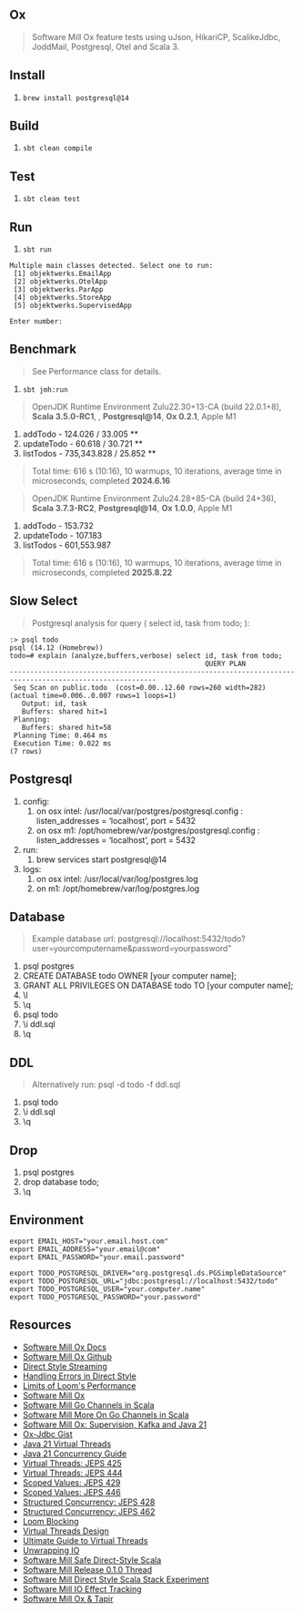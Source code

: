 Ox
--
>Software Mill Ox feature tests using uJson, HikariCP, ScalikeJdbc, JoddMail, Postgresql, Otel and Scala 3.

Install
-------
1. ```brew install postgresql@14```

Build
-----
1. ```sbt clean compile```

Test
----
1. ```sbt clean test```

Run
---
1. ```sbt run```
```
Multiple main classes detected. Select one to run:
 [1] objektwerks.EmailApp
 [2] objektwerks.OtelApp
 [3] objektwerks.ParApp
 [4] objektwerks.StoreApp
 [5] objektwerks.SupervisedApp

Enter number: 
```

Benchmark
---------
>See Performance class for details.
1. ```sbt jmh:run```

>OpenJDK Runtime Environment Zulu22.30+13-CA (build 22.0.1+8), **Scala 3.5.0-RC1**, , **Postgresql@14**, **Ox 0.2.1**, Apple M1
1. addTodo - 124.026 / 33.005 **
2. updateTodo - 60.618 / 30.721 **
3. listTodos - 735,343.828 / 25.852 **
>Total time: 616 s (10:16), 10 warmups, 10 iterations, average time in microseconds, completed **2024.6.16**

>OpenJDK Runtime Environment Zulu24.28+85-CA (build 24+36), **Scala 3.7.3-RC2**, **Postgresql@14**, **Ox 1.0.0**, Apple M1
1. addTodo - 153.732
2. updateTodo - 107.183
3. listTodos - 601,553.987
>Total time: 616 s (10:16), 10 warmups, 10 iterations, average time in microseconds, completed **2025.8.22**

Slow Select
-----------
>Postgresql analysis for query ( select id, task from todo; ):
```
:> psql todo
psql (14.12 (Homebrew))
todo=# explain (analyze,buffers,verbose) select id, task from todo;
                                                QUERY PLAN
----------------------------------------------------------------------------------------------------------
 Seq Scan on public.todo  (cost=0.00..12.60 rows=260 width=282) (actual time=0.006..0.007 rows=1 loops=1)
   Output: id, task
   Buffers: shared hit=1
 Planning:
   Buffers: shared hit=58
 Planning Time: 0.464 ms
 Execution Time: 0.022 ms
(7 rows)
```

Postgresql
----------
1. config:
    1. on osx intel: /usr/local/var/postgres/postgresql.config : listen_addresses = ‘localhost’, port = 5432
    2. on osx m1: /opt/homebrew/var/postgres/postgresql.config : listen_addresses = ‘localhost’, port = 5432
2. run:
    1. brew services start postgresql@14
3. logs:
    1. on osx intel: /usr/local/var/log/postgres.log
    2. on m1: /opt/homebrew/var/log/postgres.log

Database
--------
>Example database url: postgresql://localhost:5432/todo?user=yourcomputername&password=yourpassword"
1. psql postgres
2. CREATE DATABASE todo OWNER [your computer name];
3. GRANT ALL PRIVILEGES ON DATABASE todo TO [your computer name];
4. \l
5. \q
6. psql todo
7. \i ddl.sql
8. \q

DDL
---
>Alternatively run: psql -d todo -f ddl.sql
1. psql todo
2. \i ddl.sql
3. \q

Drop
----
1. psql postgres
2. drop database todo;
3. \q

Environment
-----------
```
export EMAIL_HOST="your.email.host.com"
export EMAIL_ADDRESS="your.email@com"
export EMAIL_PASSWORD="your.email.password"

export TODO_POSTGRESQL_DRIVER="org.postgresql.ds.PGSimpleDataSource"
export TODO_POSTGRESQL_URL="jdbc:postgresql://localhost:5432/todo"
export TODO_POSTGRESQL_USER="your.computer.name"
export TODO_POSTGRESQL_PASSWORD="your.password"
```

Resources
---------
* [Software Mill Ox Docs](https://ox.softwaremill.com/latest/)
* [Software Mill Ox Github](https://github.com/softwaremill/ox/)
* [Direct Style Streaming](https://softwaremill.com/direct-style-concurrent-streaming/)
* [Handling Errors in Direct Style](https://softwaremill.com/handling-errors-in-direct-style-scala/)
* [Limits of Loom's Performance](https://softwaremill.com/limits-of-looms-performance/)
* [Software Mill Ox](https://softwaremill.com/prototype-loom-based-concurrency-api-for-scala/)
* [Software Mill Go Channels in Scala](https://softwaremill.com/go-like-channels-using-project-loom-and-scala/)
* [Software Mill More On Go Channels in Scala](https://softwaremill.com/go-like-channels-in-scala-receive-send-and-default-clauses/)
* [Software Mill Ox: Supervision, Kafka and Java 21](https://softwaremill.com/supervision-kafka-and-java-21-whats-new-in-ox/)
* [Ox-Jdbc Gist](https://gist.github.com/lbialy/320b28dba6575cef3af8173e390abe54)
* [Java 21 Virtual Threads](https://www.youtube.com/watch?v=5E0LU85EnTI)
* [Java 21 Concurrency Guide](https://docs.oracle.com/en/java/javase/21/core/concurrency.html#GUID-59C16A2D-57CE-4C83-9D6F-91A48E01E3C6)
* [Virtual Threads: JEPS 425](https://openjdk.org/jeps/425)
* [Virtual Threads: JEPS 444](https://openjdk.org/jeps/444)
* [Scoped Values: JEPS 429](https://openjdk.org/jeps/429)
* [Scoped Values: JEPS 446](https://openjdk.org/jeps/446)
* [Structured Concurrency: JEPS 428](https://openjdk.org/jeps/428)
* [Structured Concurrency: JEPS 462](https://openjdk.org/jeps/462)
* [Loom Blocking](https://softwaremill.com/what-is-blocking-in-loom/)
* [Virtual Threads Design](https://blogs.oracle.com/javamagazine/post/java-virtual-threads)
* [Ultimate Guide to Virtual Threads](https://blog.rockthejvm.com/ultimate-guide-to-java-virtual-threads/)
* [Unwrapping IO](https://www.youtube.com/watch?v=qR_Od7qbacs)
* [Software Mill Safe Direct-Style Scala](https://softwaremill.com/safe-direct-style-scala-ox-0-1-0-released/)
* [Software Mill Release 0.1.0 Thread](https://www.reddit.com/r/scala/comments/1cdfaki/safe_directstyle_scala_ox_010_released/)
* [Software Mill Direct Style Scala Stack Experiment](https://www.youtube.com/watch?v=C3j4AsFcxmM)
* [Software Mill IO Effect Tracking](https://softwaremill.com/io-effect-tracking-using-ox/)
* [Software Mill Ox & Tapir](https://softwaremill.com/websocket-chat-using-structured-concurrency-ox-and-tapir/)
